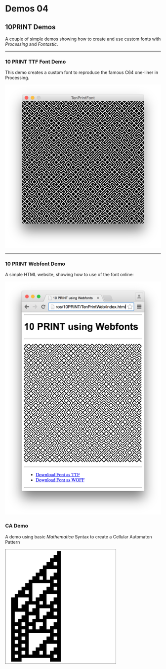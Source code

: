 Demos 04
========

## 10PRINT Demos

A couple of simple demos showing how to create and use custom fonts with
*Processing* and *Fontastic*.


--- 
### 10 PRINT TTF Font Demo ###

This demo creates a custom font to reproduce the famous C64 one-liner in Processing.  

[![](10print-screenshot.png)](10PRINT/TenPrintFont)

--- 
### 10 PRINT Webfont Demo ###

A simple HTML website, showing how to use of the font online:

[![](10print-screenshot-2.png)](10PRINT/TenPrintWeb)

### CA Demo ###

A demo using basic *Mathematica* Syntax to create a Cellular Automaton Pattern

[![](elementaryCA-screenshot.png)](ElementaryCA)